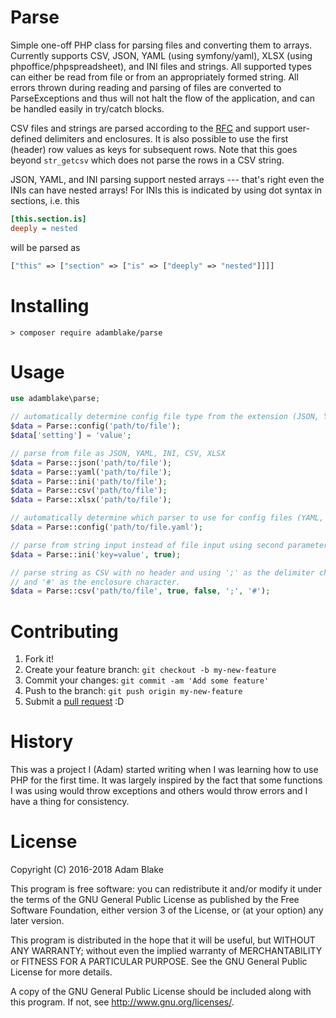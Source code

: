 # Parse
Simple one-off PHP class for parsing files and converting them to arrays.
Currently supports CSV, JSON, YAML (using symfony/yaml), XLSX (using phpoffice/phpspreadsheet), and INI files and 
strings. All supported types can either be read from file or from an 
appropriately formed string. All errors thrown during reading and parsing of 
files are converted to ParseExceptions and thus will not halt the flow of the 
application, and can be handled easily in try/catch blocks.

CSV files and strings are parsed according to the [RFC](https://tools.ietf.org/html/rfc4180)
and support user-defined delimiters and enclosures. It is also possible to use
the first (header) row values as keys for subsequent rows. Note that this goes 
beyond ```str_getcsv``` which does not parse the rows in a CSV string.

JSON, YAML, and INI parsing support nested arrays --- that's
right even the INIs can have nested arrays! For INIs this is indicated by using
dot syntax in sections, i.e. this
```ini
[this.section.is]
deeply = nested
```
will be parsed as 
```php
["this" => ["section" => ["is" => ["deeply" => "nested"]]]]
```

# Installing
```
> composer require adamblake/parse
```

# Usage
```php
use adamblake\parse;

// automatically determine config file type from the extension (JSON, YAML, INI)
$data = Parse::config('path/to/file');
$data['setting'] = 'value';

// parse from file as JSON, YAML, INI, CSV, XLSX
$data = Parse::json('path/to/file');
$data = Parse::yaml('path/to/file');
$data = Parse::ini('path/to/file');
$data = Parse::csv('path/to/file');
$data = Parse::xlsx('path/to/file');

// automatically determine which parser to use for config files (YAML, JSON, INI)
$data = Parse::config('path/to/file.yaml');

// parse from string input instead of file input using second parameter
$data = Parse::ini('key=value', true);

// parse string as CSV with no header and using ';' as the delimiter character 
// and '#' as the enclosure character.
$data = Parse::csv('path/to/file', true, false, ';', '#');
```

# Contributing
1. Fork it!
2. Create your feature branch: ```git checkout -b my-new-feature```
3. Commit your changes: ```git commit -am 'Add some feature'```
4. Push to the branch: ```git push origin my-new-feature```
5. Submit a [pull request](https://github.com/adamblake/SimpleDb/pulls) :D

# History
This was a project I (Adam) started writing when I was learning how to use PHP
for the first time. It was largely inspired by the fact that some functions I 
was using would throw exceptions and others would throw errors and I have a 
thing for consistency.

# License
Copyright (C) 2016-2018 Adam Blake

This program is free software: you can redistribute it and/or modify
it under the terms of the GNU General Public License as published by
the Free Software Foundation, either version 3 of the License, or
(at your option) any later version.

This program is distributed in the hope that it will be useful,
but WITHOUT ANY WARRANTY; without even the implied warranty of
MERCHANTABILITY or FITNESS FOR A PARTICULAR PURPOSE.  See the
GNU General Public License for more details.

A copy of the GNU General Public License should be included along with this
program. If not, see <http://www.gnu.org/licenses/>.
